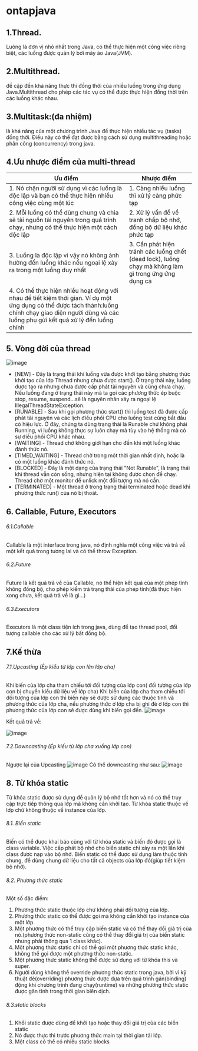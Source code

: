 # ontapjava
## 1.Thread.
Luông là đơn vị nhỏ nhất trong Java, có thể thực hiện một công việc riêng biệt, các luồng được quản lý bởi máy ảo Java(JVM).

## 2.Multithread.
đề cập đến khả năng thực thi đồng thời của nhiều luồng trong ứng dụng Java.Multithread cho phép các tác vụ có thể được thực hiện đồng thời trên
các luồng khác nhau.

## 3.Multitask:(đa nhiệm)
là khả năng của một chương trình Java để thực hiện nhiều tác vụ (tasks) đồng thời. Điều này có thể đạt được bằng cách sử dụng multithreading hoặc phân công
(concurrency) trong java.

## 4.Ưu nhược điểm của multi-thread
| Ưu điểm  |Nhược điểm |
|   ------ | ------ |
|1. Nó chặn người sử dụng vì các luồng là độc lập và bạn có thể thực hiện nhiều công việc cùng một lúc|1. Càng nhiều luồng thì xử lý càng phức tạp|
|2. Mỗi luồng có thể dùng chung và chia sẻ tài nguồn tài nguyên trong quá trình chạy, nhưng có thể thực hiện một cách độc lập|2. Xử lý vấn đề về tranh chấp bộ nhớ, đồng bộ dữ liệu khác phức tạp       |
|3. Luồng là độc lập vì vậy nó không ảnh hưởng đến luồng khác nếu ngoại lệ xảy ra trong một luồng duy  nhất|3. Cần phát hiện tránh các luồng chết (dead lock), luồng chạy mà không làm gì trong ứng ứng dụng cả|
|4. Có thể thực hiện nhiều hoạt động với nhau để tiết kiệm thời gian. Ví dụ một ứng dụng có thể được tách thành:luồng chính chạy giao diện người dùng và các luồng phụ gửi kết quả xử lý đến luồng chính||

## 5. Vòng đời của thread
![image](https://user-images.githubusercontent.com/73598267/224602745-0c21da03-aee9-427c-89a3-c1fb1c928196.png)

- [NEW] - Đây là trạng thái khi luồng vừa được khởi tạo bằng phương thức khởi tạo của lớp Thread nhưng chưa được start(). Ở trạng thái này, luồng được tạo ra nhưng chưa được cấp phát tài nguyên và cũng chưa chạy. Nếu luồng đang ở trạng thái này mà ta gọi các phương thức ép buộc stop, resume, suspend...sẽ là nguyên nhân xảy ra ngoại lệ IllegalThreadStateException.
- [RUNABLE] - Sau khi gọi phương thức start() thì luồng test đã được cấp phát tài nguyên và các lịch điều phối CPU cho luồng test cũng bắt đầu có hiệu lực. Ở đây, chúng ta dùng trạng thái là Runable chứ không phải Running, vì luồng không thực sự luôn chạy mà tùy vào hệ thống mà có sự điều phối CPU khác nhau.
- [WAITING] - Thread chờ không giới hạn cho đến khi một luồng khác đánh thức nó.
- [TIMED_WAITING] - Thread chờ trong một thời gian nhất định, hoặc là có một luồng khác đánh thức nó.
- [BLOCKED] - Đây là một dạng của trạng thái "Not Runable", là trạng thái khi thread vẫn còn sống, nhưng hiện tại không được chọn để chạy. Thread chờ một monitor để unlick một đối tượng mà nó cần.
- [TERMINATED] - Một thread ở trong trạng thái terminated hoặc dead khi phương thức run() của nó bị thoát.

## 6. Callable, Future, Executors
###### 6.1.Callable
Callable là một interface trong java, nó định nghĩa một công việc và trả về một kết quả trong tương lai và có thể throw Exception.
###### 6.2.Future
Future là kết quả trả về của Callable, nó thể hiện kết quá của một phép tính không đồng bộ, cho phép kiểm trả trạng thái của phép tính(đã thực hiện xong chưa, kết quả trả về là gì...)
###### 6.3.Executors
Executors là một class tiện ích trong java, dùng để tạo thread pool, đối tượng callable cho các xử lý bất đồng bộ.

## 7.Kế thừa
###### 7.1.Upcasting (Ép kiểu từ lớp con lên lớp cha)
Khi biến của lớp cha tham chiếu tới đối tượng của lớp con( đối tượng của lớp con bị chuyển kiểu dữ liệu về lớp cha)
Khi biến của lớp cha tham chiếu tới đối tượng của lớp con thì biến này sẽ được sử dụng các thuộc tính và phương thức của lớp cha, nếu phương thức ở lớp cha bị ghi đè ở lớp con thì phương thức của lớp con sẽ được dùng khi biến gọi đến.
![image](https://user-images.githubusercontent.com/73598267/225805209-b983c5dd-1039-4a76-9bf2-f952a8adbe48.png)

Kết quả trả về: 

![image](https://user-images.githubusercontent.com/73598267/225805303-134dc81a-7593-44a2-ad07-45619905b9f5.png)

###### 7.2.Downcasting (Ép kiểu từ lớp cha xuống lớp con)
Ngược lại của Upcasting
![image](https://user-images.githubusercontent.com/73598267/225804728-a73fbcbb-1f92-4e19-b4ac-7d812f1ddefa.png)
Có thể downcasting như sau:
![image](https://user-images.githubusercontent.com/73598267/225805120-a1d8d38f-763f-40b5-a982-d2bec3f80dba.png)

## 8. Từ khóa static 
Từ khóa static được sử dụng để quản lý bộ nhớ tốt hơn và nó có thể truy cập trực tiếp thông qua lớp mà không cần khởi tạo. Từ khóa static thuộc về lớp chứ không thuộc về instance của lớp.

###### 8.1. Biến static
Biến có thể được khai báo cùng với từ khóa static và biến đó được gọi là class variable. Việc cấp phát bộ nhớ cho biến static chỉ xảy ra một lần khi class được nạp vào bộ nhớ.
Biến static có thể được sử dụng làm thuộc tính chung, để dùng chung dữ liệu cho tất cả objects của lớp đó(giúp tiết kiệm bộ nhớ).

###### 8.2. Phương thức static
Một số đặc điểm:
1. Phương thức static thuộc lớp chứ không phải đối tượng của lớp.
2. Phương thức static có thể được gọi mà không cần khởi tạo instance của một lớp.
3. Một phương thức có thể truy cập biến static và có thể thay đổi giá trị của nó.(phương thức non-static cũng có thể thay đổi giá trị của biến static nhưng phải thông qua 1 class khác).
4. Một phương thức static chỉ có thể gọi một phương thức static khác, không thể gọi được một phương thức non-static.
5. Một phương thức static không thể được sử dụng với từ khóa this và super.
6. Người dùng không thể override phương thức static trong java, bởi vì kỹ thuật đè(overriding) phương thức được dựa trên quá trình gán(binding) động khi chương trình đang chạy(runtime) và những phương thức static được gãn tĩnh trong thời gian biên dịch.

###### 8.3.static blocks
1. Khối static được dùng để khởi tạo hoặc thay đổi giá trị của các biến static
2. Nó được thực thi trước phương thức main tại thời gian tải lớp.
3. Một class có thể có nhiều static blocks
